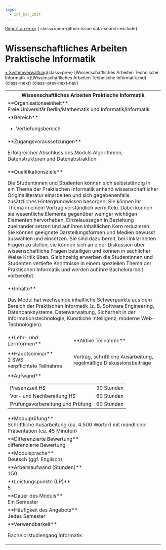 ```yaml
---
tags:
  - inf_bsc_2014
---
```

[Report an error](https://github.com/SGSSGene/FUB-SUP/issues/new?title=Error%20in%20%22Wissenschaftliches%20Arbeiten%20Praktische%20Informatik%22&body=There%20seems%20to%20be%20an%20error%20in%20module%20%22Wissenschaftliches%20Arbeiten%20Praktische%20Informatik%22%2E%0A%0A%3CDescribe%20here%20a%20slightly%20more%20detailed%20description%20of%20what%20is%20wrong%3E&labels=bug)
{ class=open-github-issue data-search-exclude}

# Wissenschaftliches Arbeiten Praktische Informatik

[« Systemverwaltung](Systemverwaltung.md){class=prev}
[Wissenschaftliches Arbeiten Technische Informatik »](Wissenschaftliches Arbeiten Technische Informatik.md){class=next}
{class=prev-next-nav}

<table markdown id="moduledesc">
<tr markdown class="moduledesc_head"><th colspan="2">Wissenschaftliches Arbeiten Praktische Informatik </th></tr>
<tr markdown><td colspan="2">**Organisationseinheit**   <br>Freie Universität Berlin/Mathematik und Informatik/Informatik</td></tr>

<tr markdown><td colspan="2">**Bereich**<br>


- Vertiefungsbereich

</td></tr>

<tr markdown><td colspan="2">**Zugangsvoraussetzungen** <br>

Erfolgreicher Abschluss des Moduls Algorithmen, Datenstrukturen und Datenabstraktion


</td></tr>
<tr markdown><td colspan="2">**Qualifikationsziele**    <br>

Die Studentinnen und Studenten können sich selbstständig in ein Thema der
Praktischen Informatik anhand wissenschaftlicher Originalliteratur
einarbeiten und sich gegebenenfalls zusätzliches Hintergrundwissen besorgen.
Sie können ihr Thema in einem Vortrag verständlich vermitteln. Dabei können
sie wesentliche Elemente gegenüber weniger wichtigen Elementen hervorheben,
Einzelaussagen in Beziehung zueinander setzen und auf ihren inhaltlichen
Kern reduzieren. Sie können geeignete Darstellungsformen und Medien bewusst
auswählen und einsetzen. Sie sind dazu bereit, bei Unklarheiten Fragen zu
stellen, sie können sich an einer Diskussion über wissenschaftliche Fragen
beteiligen und können in sachlicher Weise Kritik üben. Gleichzeitig erwerben
die Studentinnen und Studenten vertiefte Kenntnisse in einem speziellen
Thema der Praktischen Informatik und werden auf ihre Bachelorarbeit
vorbereitet.


</td></tr>
<tr markdown><td colspan="2">**Inhalte**                <br>

Das Modul hat wechselnde inhaltliche Schwerpunkte aus dem Bereich der
Praktischen Informatik (z. B. Software Engineering, Datenbanksysteme,
Datenverwaltung, Sicherheit in der Informationstechnologie, Künstliche
Intelligenz, moderne Web-Technologien).


</td></tr>

<tr markdown><td>**Lehr- und Lernformen**</td><td>**Aktive Teilnahme**</td></tr>
<tr markdown><td> **Hauptseminar** <br>2 SWS <br> verpflichtete Teilnahme</td><td>

Vortrag, schriftliche Ausarbeitung, regelmäßige Diskussionsbeiträge
</td></tr>
<tr markdown><td colspan="2">**Aufwand**                <br>
<table class="aufwand_table">
<tr><td>Präsenzzeit HS</td><td>30 Stunden</td></tr>
<tr><td>Vor- und Nachbereitung HS</td><td>60 Stunden</td></tr>
<tr><td>Prüfungsvorbereitung und Prüfung</td><td>60 Stunden</td></tr>
</table>

</td></tr>
<tr markdown><td colspan="2">**Modulprüfung**             <br>Schriftliche Ausarbeitung (ca. 4 500 Wörter) mit mündlicher Präsentation
(ca. 45 Minuten)


</td></tr>
<tr markdown><td colspan="2">**Differenzierte Bewertung** <br>differenzierte Bewertung

</td></tr>
<tr markdown><td colspan="2">**Modulsprache**             <br>Deutsch (ggf. Englisch)</td></tr>
<tr markdown><td colspan="2">**Arbeitsaufwand (Stunden)** <br>150</td></tr>
<tr markdown><td colspan="2">**Leistungspunkte (LP)**     <br>5</td></tr>
<tr markdown><td colspan="2">**Dauer des Moduls**         <br>Ein Semester</td></tr>
<tr markdown><td colspan="2">**Häufigkeit des Angebots**  <br>Jedes Semester</td></tr>
<tr markdown><td colspan="2">**Verwendbarkeit**           <br>

Bachelorstudiengang Informatik


</td></tr>


</table>
